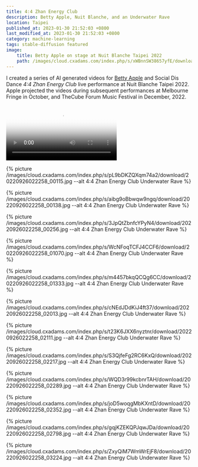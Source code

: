 ```yaml
---
title: 4:4 Zhan Energy Club
description: Betty Apple, Nuit Blanche, and an Underwater Rave
location: Taipei
published_at: 2023-01-30 21:52:03 +0800
last_modified_at: 2023-01-30 21:52:03 +0800
category: machine-learning
tags: stable-diffusion featured
image:
    title: Betty Apple on stage at Nuit Blanche Taipei 2022
    path: /images/cloud.cxadams.com/index.php/s/xWBnnSW38657yfE/download/20221002-0213_Shilin_NuitBlanche_L1008376-0.jpg
---
```


I created a series of AI generated videos for [Betty Apple] and Social Dis Dance
*4:4 Zhan Energy Club* live performance at Nuit Blanche Taipei 2022. Apple
projected the videos during subsequent performances at Melbourne Fringe in
October, and TheCube Forum Music Festival in December, 2022.

<p>
    <video
    controls
    preload="metadata"
    src="/generated/videos/cloud.cxadams.com/index.php/s/KTPqGnasDXxGCtT/download/Zhan-Energy-Club_20220926022258_clip.mp4"
    type="video/mp4"
    poster="{% picture meta /images/cloud.cxadams.com/index.php/s/3JpQtZbnfcYPyN4/download/20220926022258_00256.jpg %}"
    ></video>
</p>

{% picture /images/cloud.cxadams.com/index.php/s/pL9bDKZQXqm74a2/download/20220926022258_00115.jpg --alt 4:4 Zhan Energy Club Underwater Rave %}

{% picture /images/cloud.cxadams.com/index.php/s/aibg9oBbwqw9ngq/download/20220926022258_00138.jpg --alt 4:4 Zhan Energy Club Underwater Rave %}

{% picture /images/cloud.cxadams.com/index.php/s/3JpQtZbnfcYPyN4/download/20220926022258_00256.jpg --alt 4:4 Zhan Energy Club Underwater Rave %}

{% picture /images/cloud.cxadams.com/index.php/s/WcNFoqTCFJ4CCF6/download/20220926022258_01070.jpg --alt 4:4 Zhan Energy Club Underwater Rave %}

{% picture /images/cloud.cxadams.com/index.php/s/m4457bkqQCQg6CC/download/20220926022258_01333.jpg --alt 4:4 Zhan Energy Club Underwater Rave %}

{% picture /images/cloud.cxadams.com/index.php/s/cNEdJDdKiJ4ft37/download/20220926022258_02013.jpg --alt 4:4 Zhan Energy Club Underwater Rave %}

{% picture /images/cloud.cxadams.com/index.php/s/t23K6JXX6nyztnr/download/20220926022258_02111.jpg --alt 4:4 Zhan Energy Club Underwater Rave %}

{% picture /images/cloud.cxadams.com/index.php/s/S3QjfeFg2RC6KxQ/download/20220926022258_02217.jpg --alt 4:4 Zhan Energy Club Underwater Rave %}

{% picture /images/cloud.cxadams.com/index.php/s/WQD3r99kcbnrTAH/download/20220926022258_02289.jpg --alt 4:4 Zhan Energy Club Underwater Rave %}

{% picture /images/cloud.cxadams.com/index.php/s/joD5woqgMbKXntD/download/20220926022258_02352.jpg --alt 4:4 Zhan Energy Club Underwater Rave %}

{% picture /images/cloud.cxadams.com/index.php/s/gqjKZEKQPJqwJDa/download/20220926022258_02798.jpg --alt 4:4 Zhan Energy Club Underwater Rave %}

{% picture /images/cloud.cxadams.com/index.php/s/ZxyQiM7WmWrEjF8/download/20220926022258_03224.jpg --alt 4:4 Zhan Energy Club Underwater Rave %}

[Betty Apple]: https://bettyapple.art/
